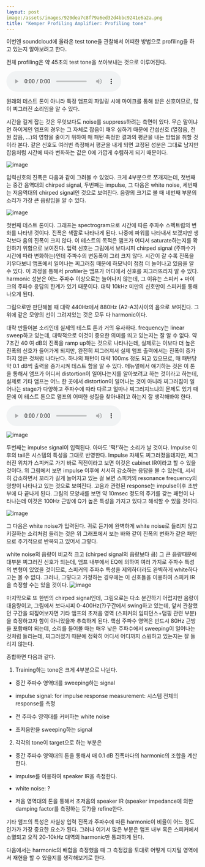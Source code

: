 ```yaml
---
layout: post
image:/assets/images/920dea7c8f79a6ed32d4bbc9241e6a2a.png
title: "Kemper Profiling Amplifier: Profiling tone"
---
```



이번엔 soundcloud에 올라온 test tone을 관찰해서 어떠한 방법으로 profiling을 하고 있는지 알아보려고 한다.




전체 profiling은 약 45초의 test tone을 쏘아보내는 것으로 이루어진다.







<audio src="/assets/images/c1d200a26167f57fcff8c75a4c824f88.mp3" controls preload></audio>





원래의 테스트 톤이 아니라 특정 앰프의 파일링 시에 마이크를 통해 받은 신호이므로, 많이 찌그러진 소리임을 알 수 있다.




시간을 길게 잡는 것은 무엇보다도 noise를 suppress하려는 측면이 있다. 무슨 말이냐면 하이게인 앰프의 경우는 그 자체로 잡음이 매우 심하기 때문에 간섭신호 (열잡음, 전원 잡음, ...)의 영향을 줄이기 위하여 매 패턴 측정한 결과의 평균을 내는 방법을 취할 것이라 본다. 같은 신호도 여러번 측정해서 평균을 내게 되면 고정된 성분은 그대로 남지만 잡음처럼 시간에 따라 변화하는 값은 0에 가깝게 수렴하게 되기 때문이다.






![image](/assets/images/920dea7c8f79a6ed32d4bbc9241e6a2a.png)

입력신호의 진폭은 다음과 같이 그려볼 수 있었다. 크게 4부분으로 쪼개지는데, 첫번째는 중간 음역대의 chirped signal, 두번째는 impulse, 그 다음은 white noise, 세번째는 저음역대의 chirped signal인 것으로 보여진다. 음량의 크기로 볼 때 네번째 부분의 소리가 가장 큰 음량임을 알 수 있다. 

![image](/assets/images/d6d6301278b349289d534c3f7b0f0c1c.png)

첫번째 테스트 톤이다. 그래프는 spectrogram으로 시간에 따른 주파수 스펙트럼의 변화를 나타낸 것이다. 진폭은 색깔로 나타나게 된다. 나중에 파워를 나타내서 보겠지만 생각보다 음의 진폭이 크지 않다. 이 테스트의 목적은 앰프가 어디서 saturate하는지를 확인하기 위함으로 보여진다. 입력 신호는 그림에서 보다시피 chirped signal (주파수가 시간에 따라 변화하는)인데 주파수의 변동폭이 그리 크지 않다. 시간이 갈 수록 진폭을 키우다보니 앰프에서 일어나는 찌그러짐 때문에 하모닉이 점점 더 늘어나고 있음을 알 수 있다. 이 과정을 통해서 profiler는 앰프가 어디에서 신호를 찌그러뜨리지 알 수 있다. harmonic 성분은 어느 주파수 이상으로는 늘어나지 않는데, 그 이유는 스피커 + 마이크의 주파수 응답의 한계가 있기 때문이다. 대략 10kHz 미만의 신호만이 스피커를 통해 나오게 된다.




그림으로만 판단해볼 때 대략 440Hz에서 880Hz (A2-A3)사이의 음으로 보여진다. 그 위에 같은 모양의 선이 그려져있는 것은 모두 다 harmonic이다. 




대략 만들어본 소리인데 실제의 테스트 톤과 거의 유사하다. frequency는 linear sweep하고 있는데, 대략적으로 이것이 중요한 의미를 띄고 있는지는 잘 알 수 없다. 약 7초간 40 여 dB의 진폭을 ramp up하는 것으로 나타나는데, 실제로는 이보다 더 높은 진폭의 신호가 들어가게 되지만, 완전히 찌그러져서 실제 앰프 출력에서는 진폭이 증가하지 않은 것처럼 나타난다. 하나의 패턴이 대략 100ms 정도 되고 있으므로, 매 패턴당 약 0.1 dB씩 출력을 증가시켜 테스트 함을 알 수 있다. 메뉴얼에서 얘기하는 것은 이 톤을 통해서 앰프가 어디서 distortion이 일어나는지를 알아보려고 하는 것이라고 하는데, 실제로 기타 앰프는 어느 한 곳에서 distortion이 일어나는 것이 아니라 찌그러짐이 일어나는 stage가 다양하고 주파수에 따라 다르고 얼마나 찌그러지느냐의 문제도 있기 때문에 이 테스트 톤으로 앰프의 어떠한 성질을 찾아내려고 하는지 잘 생각해봐야 한다.







<audio src="/assets/images/1b24bcce5dbe5d464bd41872033f4bd2.mp3" controls preload></audio>










![image](/assets/images/a849001bb0b3b2af15ffc8b17e0fb5df.png)




두번째는 impulse signal이 입력된다. 아마도 '퍽!'하는 소리가 날 것이다. Impulse 이후의 tail은 시스템의 특성을 그대로 반영한다. Impulse 자체도 찌그러졌을테지만, 찌그러진 위치가 스피커로 가기 바로 직전이라고 보면 이것은 cabinet IR이라고 할 수 있을 것이다. 위 그림에서 보면 impulse 이후에 서서히 감소하는 응답을 볼 수 있는데, 서서히 감소하면서 꼬리가 길게 늘어지고 있는 걸 보면 스피커의 resonance frequency의 영향이 나타나고 있는 것으로 보여진다. 고음과 관련된 response는 impulse이후 초반부에 다 끝나게 된다. 그림의 모양새를 보면 약 10msec 정도의 주기를 갖는 패턴이 나타나는데 이것은 100Hz 근방에 Q가 높은 특성을 가지고 있다고 해석할 수 있을 것이다.




![image](/assets/images/4c0b58060efadf84ee9ade330a147e84.png)

그 다음은 white noise가 입력된다. 귀로 듣기에 완벽하게 white noise로 들리지 않고 키질하는 소리처럼 들리는 것은 위 그래프에서 보는 바와 같이 진폭의 변화가 같은 패턴으로 주기적으로 반복되고 있어서 그렇다. 




white noise의 음량이 비교적 크고 (chirped signal의 음량보다 큼) 그 큰 음량때문에 대부분 찌그러진 신호가 되는데, 앰프 내부에서 EQ에 의하여 여러 가지로 주파수 특성의 변형이 있었을 것이므로, 스피커의 주파수 특성을 제외하더라도 완벽하게 white하다고는 볼 수 없다. 그러나, 그렇다고 가정하는 경우에는 이 신호들을 이용하여 스피커 IR을 측정할 수는 있을 것이다.
![image](/assets/images/202c90ecbd225aba709c7ba74703b498.png)

마지막으로 또 한번의 chirped signal인데, 그림으로는 다소 분간하기 어렵지만 음량이 대음량이고, 그림에서 보다시피 0-400Hz(?)구간에서 swing하고 있는데, 앞서 관찰했던 구간을 되짚어보자면 기타 앰프의 초저음 영역 (스피커의 임피던스+댐핑 관련 부분)을 측정하고자 함이 아니었을까 추측하게 된다. 핵심 주파수 영역은 반드시 80Hz 근방을 포함해야 되는데, 소리를 들어볼 때는 매우 낮은 주파수에서 sweeping이 일어나는 것처럼 들리는데, 찌그러졌기 때문에 정확히 어디서 어디까지 스윙하고 있는지는 잘 들리지 않는다. 





종합하면 다음과 같다.




1) Training하는 tone은 크게 4부분으로 나뉜다. 

- 중간 주파수 영역대를 sweeping하는 signal

- impulse signal: for impulse response measurement: 시스템 전체의 response를 측정

- 전 주파수 영역대를 커버하는 white noise

- 초저음만을 sweeping하는 signal




2) 각각의 tone이 target으로 하는 부분은

- 중간 주파수 영역대의 톤을 통해서 매 0.1 dB 진폭마다의 harmonic의 조합을 계산한다. 

- impulse를 이용하여 speaker IR을 측정한다.

- white noise: ?

- 저음 영역대의 톤을 통해서 초저음의 speaker IR (speaker impedance에 의한 damping factor를 측정하는 듯?)을 refine한다.




기타 앰프의 특성은 사실상 입력 진폭과 주파수에 따른 harmonic이 비율이 어느 정도인가가 가장 중요한 요소가 된다. 그러나 여기서 많은 부분은 앰프 내부 혹은 스피커에서 소멸되고 오직 20-10kHz 대역의 harmonic만 통과하게 된다. 




다음에서는 harmonic의 배합을 측정했을 때 그 측정값을 토대로 어떻게 디지털 영역에서 재현을 할 수 있을지를 생각해보기로 한다. 














